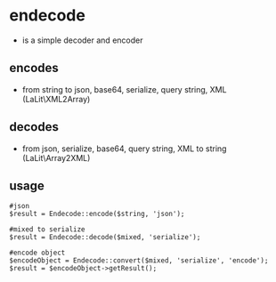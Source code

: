 # endecode
- is a simple decoder and encoder

## encodes
- from string to json, base64, serialize, query string, XML (LaLit\XML2Array)

## decodes
- from json, serialize, base64, query string, XML to string (LaLit\Array2XML)

## usage
```
#json
$result = Endecode::encode($string, 'json');
```
```
#mixed to serialize
$result = Endecode::decode($mixed, 'serialize');
```
```
#encode object
$encodeObject = Endecode::convert($mixed, 'serialize', 'encode');
$result = $encodeObject->getResult();
```